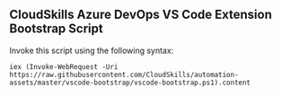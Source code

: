 
## CloudSkills Azure DevOps VS Code Extension Bootstrap Script

Invoke this script using the following syntax:

```
iex (Invoke-WebRequest -Uri https://raw.githubusercontent.com/CloudSkills/automation-assets/master/vscode-bootstrap/vscode-bootstrap.ps1).content
```